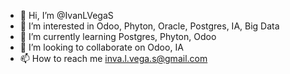 - 👋 Hi, I’m @IvanLVegaS
- 👀 I’m interested in Odoo, Phyton, Oracle, Postgres, IA, Big Data
- 🌱 I’m currently learning Postgres, Phyton, Odoo
- 💞️ I’m looking to collaborate on Odoo, IA
- 📫 How to reach me inva.l.vega.s@gmail.com

<!---
ivega980/ivega980 is a ✨ special ✨ repository because its `README.md` (this file) appears on your GitHub profile.
You can click the Preview link to take a look at your changes.
--->
